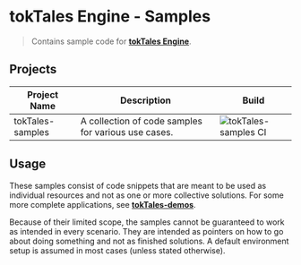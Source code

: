 # tokTales Engine - Samples

> Contains sample code for **[tokTales Engine](https://github.com/Tokelon/tokTales)**.

## Projects

| Project Name | Description | Build |
| ------------ | ----------- | ----- |
| tokTales-samples | A collection of code samples for various use cases. | ![tokTales-samples CI](https://github.com/Tokelon/tokTales-samples/workflows/tokTales-samples%20CI/badge.svg) |

## Usage

These samples consist of code snippets that are meant to be used as individual resources and not as one or more collective solutions. For some more complete applications, see [**tokTales-demos**](https://github.com/Tokelon/tokTales-demos).

Because of their limited scope, the samples cannot be guaranteed to work as intended in every scenario. They are intended as pointers on how to go about doing something and not as finished solutions. A default environment setup is assumed in most cases (unless stated otherwise).

